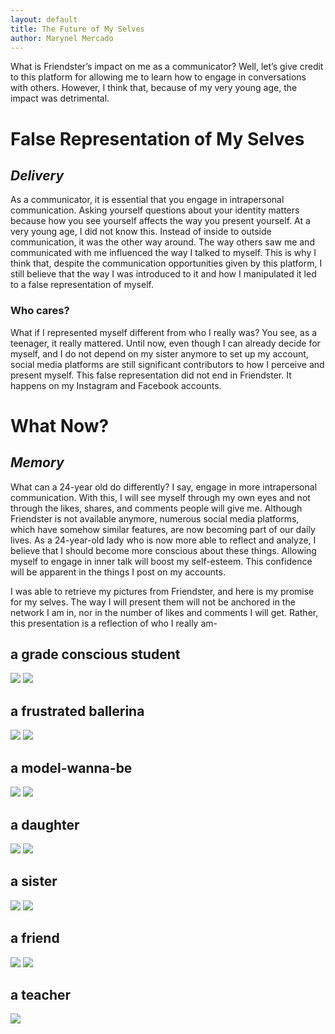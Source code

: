 ```yaml
---
layout: default
title: The Future of My Selves
author: Marynel Mercado
---
```


What is Friendster’s impact on me as a communicator?
Well, let’s give credit to this platform for allowing me to learn how to engage in conversations with others. However, I think that, because of my very young age, the impact was detrimental.

# False Representation of My Selves
## *Delivery*
As a communicator, it is essential that you engage in intrapersonal communication. Asking yourself questions about your identity matters because how you see yourself affects the way you present yourself. At a very young age, I did not know this. Instead of inside to outside communication, it was the other way around.
The way others saw me and communicated with me influenced the way I talked to myself. This is why I think that, despite the communication opportunities given by this platform, I still believe that the way I was introduced to it and how I manipulated it led to a false representation of myself.

### Who cares?
What if I represented myself different from who I really was?
You see, as a teenager, it really mattered. Until now, even though I can already decide for myself, and I do not depend on my sister anymore to set up my account, social media platforms are still significant contributors to how I perceive and present myself. This false representation did not end in Friendster. It happens on my Instagram and Facebook accounts.

# What Now?
## *Memory*
What can a 24-year old do differently?
I say, engage in more intrapersonal communication. With this, I will see myself through my own eyes and not through the likes, shares, and comments people will give me. Although Friendster is not available anymore, numerous social media platforms, which have somehow similar features, are now becoming part of our daily lives. As a 24-year-old lady who is now more able to reflect and analyze, I believe that I should become more conscious about these things. Allowing myself to engage in inner talk will boost my self-esteem. This confidence will be apparent in the things I post on my accounts.

I was able to retrieve my pictures from Friendster, and here is my promise for my selves.
The way I will present them will not be anchored in the network I am in, nor in the number of likes and comments I will get. Rather, this presentation is a reflection of who I really am-

## a grade conscious student
![](attachments/229425_217078698319033_348384_n.jpg)
![](attachments/12112504_1315610311799194_7956289114758926979_n.jpg)

## a frustrated ballerina
![](attachments/217687_217078801652356_2517544_n.jpg)
![](attachments/52976962_2617053894988156_267338074676002816_o.jpg)

## a model-wanna-be
![](attachments/221655_217078531652383_7573365_n.jpg)
![](attachments/21246304_1863436157016604_7172057409542926503_o.jpg)

## a daughter
![](attachments/224148_217079041652332_2117927_n.jpg)
![](attachments/64596106_2797871256906418_624580857218203648_o.jpg)

## a sister
![](attachments/30128_119585038068400_982572_n.jpg)
![](attachments/65498441_2821288221231388_8211334006541647872_o.jpg)

## a friend
![](attachments/225928_217078844985685_3568714_n.jpg)
![](attachments/85142629_3369257416434463_5175141193146695680_o.jpg)

## a teacher
![](attachments/106085067_3701118966581638_7297679720150850889_o.jpg)

